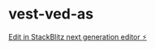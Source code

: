 # vest-ved-as

[Edit in StackBlitz next generation editor ⚡️](https://stackblitz.com/~/github.com/neverdal1/vest-ved-as)